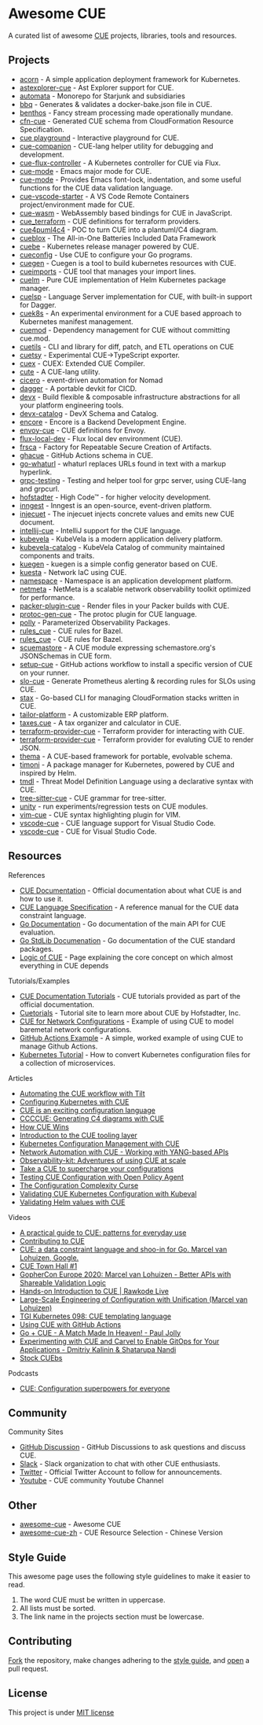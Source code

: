 # Awesome CUE

A curated list of awesome [CUE](https://cuelang.org/) projects, libraries, tools and resources.

## Projects

* [acorn](https://github.com/acorn-io/acorn) - A simple application deployment framework for Kubernetes.
* [astexplorer-cue](https://github.com/brandonbloom/astexplorer-cue) - Ast Explorer support for CUE.
* [automata](https://github.com/uhthomas/automata) - Monorepo for Starjunk and subsidiaries
* [bbq](https://github.com/jakelogemann/bbq) - Generates & validates a docker-bake.json file in CUE.
* [benthos](https://github.com/benthosdev/benthos) - Fancy stream processing made operationally mundane.
* [cfn-cue](https://github.com/cue-sh/cfn-cue) - Generated CUE schema from CloudFormation Resource Specification.
* [cue playground](https://cuelang.org/play/#cue@export@cue) - Interactive playground for CUE.
* [cue-companion](https://github.com/kghenderson/cue-companion) - CUE-lang helper utility for debugging and development.
* [cue-flux-controller](https://github.com/phoban01/cue-flux-controller) - A Kubernetes controller for CUE via Flux.
* [cue-mode](https://github.com/jdbaldry/cue-mode) -  Emacs major mode for CUE.
* [cue-mode](https://github.com/russell/cue-mode) - Provides Emacs font-lock, indentation, and some useful functions for the CUE data validation language.
* [cue-vscode-starter](https://github.com/golem-ai/cue-vscode-starter) - A VS Code Remote Containers project/environment made for CUE.
* [cue-wasm](https://github.com/dclareio/cue-wasm) - WebAssembly based bindings for CUE in JavaScript.
* [cue_terraform](https://github.com/tnarg/cue_terraform) -  CUE definitions for terraform providers.
* [cue4puml4c4](https://github.com/owulveryck/cue4puml4c4) - POC to turn CUE into a plantuml/C4 diagram.
* [cueblox](https://github.com/cueblox/blox) - The All-in-One Batteries Included Data Framework
* [cuebe](https://github.com/loft-orbital/cuebe) - Kubernetes release manager powered by CUE.
* [cueconfig](https://github.com/cue-exp/cueconfig) - Use CUE to configure your Go programs.
* [cuegen](https://github.com/noris-network/cuegen) - Cuegen is a tool to build kubernetes resources with CUE.
* [cueimports](https://github.com/asdine/cueimports) - CUE tool that manages your import lines.
* [cuelm](https://github.com/hofstadter-io/cuelm) - Pure CUE implementation of Helm Kubernetes package manager.
* [cuelsp](https://github.com/dagger/cuelsp) - Language Server implementation for CUE, with built-in support for Dagger.
* [cuek8s](https://github.com/slewiskelly/cuek8s) - An experimental environment for a CUE based approach to Kubernetes manifest management. 
* [cuemod](https://github.com/octohelm/cuemod) - Dependency management for CUE without committing cue.mod.
* [cuetils](https://github.com/hofstadter-io/cuetils) - CLI and library for diff, patch, and ETL operations on CUE
* [cuetsy](https://github.com/grafana/cuetsy/) -  Experimental CUE->TypeScript exporter.
* [cuex](https://github.com/kubevela/pkg/tree/main/cue/cuex) - CUEX: Extended CUE Compiler.
* [cute](https://github.com/yujinyan/cute) -  A CUE-lang utility.
* [cicero](https://github.com/input-output-hk/cicero) -  event-driven automation for Nomad
* [dagger](https://dagger.io/) - A portable devkit for CICD.
* [devx](https://github.com/devopzilla/guku-devx) - Build flexible & composable infrastructure abstractions for all your platform engineering tools.
* [devx-catalog](https://github.com/devopzilla/guku-devx-catalog) - DevX Schema and Catalog.
* [encore](https://encore.dev/) - Encore is a Backend Development Engine.
* [envoy-cue](https://github.com/greymatter-io/envoy-cue) - CUE definitions for Envoy.
* [flux-local-dev](https://github.com/stefanprodan/flux-local-dev/blob/main/cue) - Flux local dev environment (CUE).
* [frsca](https://github.com/buildsec/frsca) - Factory for Repeatable Secure Creation of Artifacts.
* [ghacue](https://github.com/hofstadter-io/ghacue) - GitHub Actions schema in CUE.
* [go-whaturl](https://github.com/staticaland/go-whaturl/) - whaturl replaces URLs found in text with a markup hyperlink.
* [grpc-testing](https://github.com/ryoya-fujimoto/grpc-testing) - Testing and helper tool for grpc server, using CUE-lang and grpcurl.
* [hofstadter](https://www.hofstadter.io/) - High Code™ - for higher velocity development.
* [inngest](https://github.com/inngest/inngest) - Inngest is an open-source, event-driven platform.
* [injecuet](https://github.com/aereal/injecuet) - The injecuet injects concrete values and emits new CUE document.
* [intellij-cue](https://github.com/monogon-dev/intellij-cue) - IntelliJ support for the CUE language.
* [kubevela](https://github.com/oam-dev/kubevela) - KubeVela is a modern application delivery platform.
* [kubevela-catalog](https://github.com/kubevela/catalog) - KubeVela Catalog of community maintained components and traits. 
* [kuegen](https://github.com/errordeveloper/kuegen) - kuegen is a simple config generator based on CUE.
* [kuesta](https://github.com/nttcom/kuesta) - Network IaC using CUE.
* [namespace](https://github.com/namespacelabs/foundation) - Namespace is an application development platform.
* [netmeta](https://github.com/monogon-dev/NetMeta) - NetMeta is a scalable network observability toolkit optimized for performance.
* [packer-plugin-cue](https://github.com/dontlaugh/packer-plugin-cue) - Render files in your Packer builds with CUE.
* [protoc-gen-cue](https://github.com/ornew/protoc-gen-cue) - The protoc plugin for CUE language.
* [polly](https://github.com/pollypkg/polly) - Parameterized Observability Packages.
* [rules_cue](https://github.com/tnarg/rules_cue) - CUE rules for Bazel.
* [rules_cue](https://github.com/seh/rules_cue) -  CUE rules for Bazel.
* [scuemastore](https://github.com/jpluscplusm/scuemastore) - A CUE module expressing schemastore.org's JSONSchemas in CUE form.
* [setup-cue](https://github.com/cue-lang/setup-cue) - GitHub actions workflow to install a specific version of CUE on your runner.
* [slo-cue](https://github.com/cbrgm/slo-cue) - Generate Prometheus alerting & recording rules for SLOs using CUE.
* [stax](https://github.com/cue-sh/stax) - Go-based CLI for managing CloudFormation stacks written in CUE.
* [tailor-platform](https://github.com/tailor-platform/templates) - A customizable ERP platform.
* [taxes.cue](https://github.com/tmm1/taxes.cue) - A tax organizer and calculator in CUE.
* [terraform-provider-cue](https://github.com/xinau/terraform-provider-cue) - Terraform provider for interacting with CUE.
* [terraform-provider-cue](https://github.com/poseidon/terraform-provider-cue) - Terraform provider for evaluting CUE to render JSON.
* [thema](https://github.com/grafana/thema) - A CUE-based framework for portable, evolvable schema.
* [timoni](https://timoni.sh) - A package manager for Kubernetes, powered by CUE and inspired by Helm.
* [tmdl](https://github.com/abhaybhargav/tmdl) - Threat Model Definition Language using a declarative syntax with CUE.
* [tree-sitter-cue](https://github.com/eonpatapon/tree-sitter-cue) -  CUE grammar for tree-sitter.
* [unity](https://github.com/cue-lang/unity) - run experiments/regression tests on CUE modules.
* [vim-cue](https://github.com/jjo/vim-cue) - CUE syntax highlighting plugin for VIM.
* [vscode-cue](https://github.com/cue-sh/vscode-cue) - CUE language support for Visual Studio Code.
* [vscode-cue](https://github.com/asdine/vscode-cue) - CUE for Visual Studio Code.

<!-- * [c8s](https://github.com/hofstadter-io/c8s) - CUE-lang powered Kubernetes package manager. -->
<!-- * [systool](https://github.com/hdonnay/systool) - A proof of concept for using cue to generate shell scripts. -->
<!-- * [cue-ansible](https://github.com/adieu/cue-ansible) - Write Ansible Playbooks in CUE -->

## Resources

References

* [CUE Documentation](https://cuelang.org/docs/) - Official documentation about what CUE is and how to use it.
* [CUE Language Specification](https://cuelang.org/docs/references/spec/) - A reference manual for the CUE data constraint language.
* [Go Documentation](https://pkg.go.dev/cuelang.org/go/cue) - Go documentation of the main API for CUE evaluation.
* [Go StdLib Documenation](https://pkg.go.dev/cuelang.org/go/pkg) - Go documentation of the CUE standard packages. 
* [Logic of CUE](https://cuelang.org/docs/concepts/logic/) - Page explaining the core concept on which almost everything in CUE depends

Tutorials/Examples

* [CUE Documentation Tutorials](https://cuelang.org/docs/tutorials/) - CUE tutorials provided as part of the official documentation.
* [Cuetorials](https://cuetorials.com/) - Tutorial site to learn more about CUE by Hofstadter, Inc.
* [CUE for Network Configurations](https://github.com/networkop/cue-networking) - Example of using CUE to model baremetal network configurations.
* [GitHub Actions Example](https://github.com/cue-lang/github-actions-example) -  A simple, worked example of using CUE to manage Github Actions.
* [Kubernetes Tutorial](https://github.com/cue-lang/cue/blob/v0.4.1/doc/tutorial/kubernetes/README.md) - How to convert Kubernetes configuration files for a collection of microservices.

<!-- * [cue-examples](https://github.com/hofstadter-io/cue-examples) - Random examples demonstrating cuelang -->

Articles

* [Automating the CUE workflow with Tilt](https://garethr.dev/2019/04/automating-the-cue-workflow-with-tilt/)
* [Configuring Kubernetes with CUE](https://garethr.dev/2019/04/configuring-kubernetes-with-cue/)
* [CUE is an exciting configuration language](https://bitfieldconsulting.com/golang/cuelang-exciting)
* [CCCCUE: Generating C4 diagrams with CUE](https://blog.owulveryck.info/2022/03/10/ccccue-generating-c4-diagrams-with-cue.html)
* [How CUE Wins](https://blog.cedriccharly.com/post/20210523-how-cue-wins/)
* [Introduction to the CUE tooling layer](https://blog.patapon.info/cue-tool/)
* [Kubernetes Configuration Management with CUE](https://engineering.mercari.com/en/blog/entry/20220127-kubernetes-configuration-management-with-cue/)
* [Network Automation with CUE - Working with YANG-based APIs](https://networkop.co.uk/post/2022-12-cue-yang/)
* [Observability-kit: Adventures of using CUE at scale](https://engineering.mercari.com/en/blog/entry/20220122-adventures-of-using-cue-at-scale/)
* [Take a CUE to supercharge your configurations](https://tidycloudaws.com/take-a-cue-to-supercharge-your-configurations/)
* [Testing CUE Configuration with Open Policy Agent](https://garethr.dev/2019/04/testing-cue-configuration-with-open-policy-agent/)
* [The Configuration Complexity Curse](https://blog.cedriccharly.com/post/20191109-the-configuration-complexity-curse/)
* [Validating CUE Kubernetes Configuration with Kubeval](https://garethr.dev/2019/04/validating-cue-kubernetes-configuration-with-kubeval/)
* [Validating Helm values with CUE](https://guku.io/blog/validating-helm-values)


Videos

* [A practical guide to CUE: patterns for everyday use](https://fosdem.org/2022/schedule/event/cue_pratical_guide/)
* [Contributing to CUE](https://www.youtube.com/watch?v=_vxoYVYbwf8)
* [CUE: a data constraint language and shoo-in for Go. Marcel van Lohuizen, Google.](https://www.youtube.com/watch?v=b3fhA12KS48)
* [CUE Town Hall #1](https://www.youtube.com/watch?v=Qp1F4AoSmxc)
* [GopherCon Europe 2020: Marcel van Lohuizen - Better APIs with Shareable Validation Logic](https://www.youtube.com/watch?v=IRNluM2B4p8)
* [Hands-on Introduction to CUE | Rawkode Live](https://www.youtube.com/watch?v=fR_yApIf6jU)
* [Large-Scale Engineering of Configuration with Unification (Marcel van Lohuizen)](https://www.youtube.com/watch?v=jSRXobu1jHk)
* [TGI Kubernetes 098: CUE templating language](https://www.youtube.com/watch?v=pyfU_ne-kOc)
* [Using CUE with GitHub Actions](https://www.youtube.com/watch?v=Ey3ca0K2h2U)
* [Go + CUE - A Match Made In Heaven! - Paul Jolly](https://www.youtube.com/watch?v=X1qpZBuNlgU)
* [Experimenting with CUE and Carvel to Enable GitOps for Your Applications - Dmitriy Kalinin & Shatarupa Nandi](https://www.youtube.com/watch?v=ZhrXb78IT6k)
* [Stock CUEbs](https://www.youtube.com/playlist?list=PL-7mp1KyNJnOiZtAf43Al0i-iAvk1hYlA)

Podcasts

* [CUE: Configuration superpowers for everyone](https://changelog.com/gotime/163)

<!-- * [Scuemata: A Framework for Evolvable, Composable Data Schema (Sam Boyer)](https://www.youtube.com/watch?v=PpoS_ThntEM) -->

## Community

Community Sites

* [GitHub Discussion](github.com/cue-lang/cue/discussions) - GitHub Discussions to ask questions and discuss CUE.
* [Slack](https://cuelang.slack.com) - Slack organization to chat with other CUE enthusiasts.
* [Twitter](https://twitter.com/cue_lang) - Official Twitter Account to follow for announcements.
* [Youtube](https://www.youtube.com/channel/UCZ0I6tZzFxN15H2SaclJA9A) - CUE community Youtube Channel

## Other

* [awesome-cue](https://github.com/staticaland/awesome-cue) - Awesome CUE
* [awesome-cue-zh](https://github.com/chai2010/awesome-cue-zh) - CUE Resource Selection - Chinese Version

## Style Guide

This awesome page uses the following style guidelines to make it easier to read.

1. The word CUE must be written in uppercase.
2. All lists must be sorted.
3. The link name in the projects section must be lowercase.

## Contributing

[Fork](https://github.com/xinau/awesome-cue/fork) the repository,
make changes adhering to the [style guide](#style-guide),
and [open](https://github.com/xinau/awesome-cue/compare) a pull request.

## License

This project is under [MIT license](./LICENSE)
